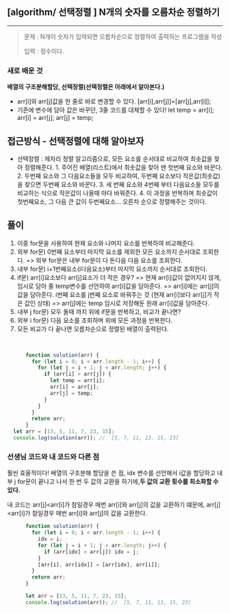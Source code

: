 ## [algorithm/ 선택정렬 ] N개의 숫자를 오름차순 정렬하기

---

> 문제 : N개이 숫자가 입력되면 오름차순으로 정렬하여 출력하는 프로그램을 작성
>
> 입력 : 정수이다.

### 새로 배운 것
**배열의 구조분해할당, 선택정렬(선택정렬은 아래에서 알아본다.)**
- arr[i]와 arr[j]값을 한 줄로 바로 변경할 수 있다.
[arr[i],arr[j]]=[arr[j],arr[i]];
- 기존에 변수에 담아 값은 바꾸던, 3줄 코드를 대체할 수 있다!
  let temp = arr[i];
  arr[i] = arr[j];
  arr[j] = temp;
          
## 접근방식 - 선택정렬에 대해 알아보자
- 선택정렬 : 제자리 정렬 알고리즘으로, 모든 요소를 순서대로 비교하여 최솟값을 찾아 정렬해준다.
        1. 주어진 배열(리스트)에서 최솟값을 찾아 맨 첫번째 요소와 바꾼다.
        2. 두번째 요소와 그 다음요소들을 모두 비교하여, 두번째 요소보다 작은값(최솟값)을 찾으면 두번째 요소와 바꾼다.
        3. 세 번째 요소와 4번째 부터 다음요소들 모두를 비교하는 식으로 작은값이 나올때 마다 바꿔준다. 
        4. 이 과정을 반복하며 최솟값이 첫번째요소, 그 다음 큰 값이 두번째요소... 오른차 순으로 정렬해주는 것이다.
        
## 풀이
1. 이중 for문을 사용하여 현재 요소와 나머지 요소를 반복하여 비교해준다.
2. 외부 for문) 0번째 요소부터 마지막 요소를 제외한 모든 요소까지 순서대로 조회한다.
=> 외부 for문은 내부 for문이 다 돈다음 다음 요소를 조회한다.
3. 내부 for문) i+1번째요소(i다음요소)부터 마지막 요소까지 순서대로 조회한다.
4. if문) arr[i]요소보다 arr[j]요소가 더 작은 경우? 
        => 현재 arr[i]값이 없어지지 않게, 임시로 담아 줄 temp변수를 선언하여 arr[i]값을 담아준다.
	=> arr[i]에는 arr[j]의 값을 담아준다. i번째 요소를 j번째 요소로 바꿔주는 것 
    (현재 arr[i]보다 arr[j]가 작은 값인 상태)
    => arr[j]에는 temp 임시로 저장해둔 원래 arr[i]값을 담아준다.
8. 내부 j for문) 모두 돌때 까지 위에 if문을 반복하고, 비교가 끝나면?
9. 외부 i for문) 다음 요소를 조회하며 위에 모든 과정을 반복한다.
10. 모든 비교가 다 끝나면 오름차순으로 정렬된 배열이 출력된다.


​    
```js
      function solution(arr) {
        for (let i = 0; i < arr.length - 1; i++) {
          for (let j = i + 1; j < arr.length; j++) {
            if (arr[i] > arr[j]) {
              let temp = arr[i];
              arr[i] = arr[j];
              arr[j] = temp;
            }
          }
        }
        return arr;
      }
  let arr = [13, 5, 11, 7, 23, 15];
  console.log(solution(arr)); //  [5, 7, 11, 13, 15, 23]
```

### 선생님 코드와 내 코드와 다른 점
훨씬 효율적이다!
배열의 구조분해 할당을 쓴 점,
idx 변수를 선언해서 i값을 할당하고 내부 j for문이 끝나고 나서 한 번 두 값의 교환을 하기에,**두 값의 교환 횟수를 최소화할 수 있다.**

내 코드는 arr[j]<arr[i]가 참일경우 매번 arr[i]와 arr[j]의 값을 교환하기 떄문에, 
arr[j]<arr[i]가 참일경우 매번 arr[i]와 arr[j]의 값을 교환한다. 

```js
      function solution(arr) {
        for (let i = 0; i < arr.length - 1; i++) {
          idx = i;
          for (let j = i + 1; j < arr.length; j++) {
            if (arr[idx] > arr[j]) idx = j;
          }
          [arr[i], arr[idx]] = [arr[idx], arr[i]];
        }
        return arr;
      }

      let arr = [13, 5, 11, 7, 23, 15];
      console.log(solution(arr)); //  [5, 7, 11, 13, 15, 23]
```
